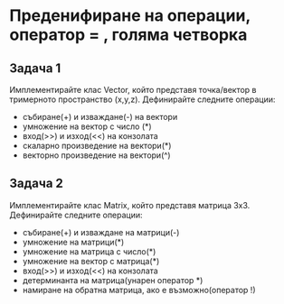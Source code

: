 # Преденифиране на операции, оператор = , голяма четворка
## Задача 1

Имплементирайте клас Vector, който представя точка/вектор в тримерното пространство (x,y,z).
Дефинирайте следните операции:
- събиране(+) и изваждане(-) на вектори 
- умножение на вектор с число (\*)
- вход(>>) и изход(<<) на конзолата
- скаларно произведение на вектори(\*)
- векторно произведение на вектори(^)
## Задача 2
Имплементирайте клас Matrix, който представя матрица 3х3.
Дефинирайте следните операции:
- събиране(+) и изваждане на матрици(-)
- умножение на матрици(*)
- умножение на матрица с число(*)
- умножение на вектор с матрица(*)
- вход(>>) и изход(<<) на конзолата
- детерминанта на матрица(унарен оператор *)
- намиране на обратна матрица, ако е възможно(оператор !)
